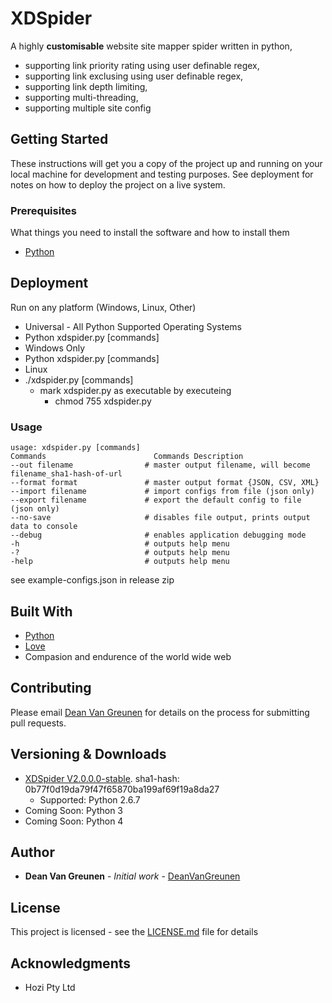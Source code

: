 # XDSpider

A highly **customisable** website site mapper spider written in python,
- supporting link priority rating using user definable regex,
- supporting link exclusing using user definable regex,
- supporting link depth limiting,
- supporting multi-threading,
- supporting multiple site config

## Getting Started

These instructions will get you a copy of the project up and running on your local machine for development and testing purposes. See deployment for notes on how to deploy the project on a live system.

### Prerequisites

What things you need to install the software and how to install them

* [Python](https://www.python.org/)

## Deployment

Run on any platform (Windows, Linux, Other)
* Universal - All Python Supported Operating Systems
 * Python xdspider.py [commands]
* Windows Only
 * Python xdspider.py [commands]
* Linux
 * ./xdspider.py [commands]
   * mark xdspider.py as executable by executeing
     * chmod 755 xdspider.py
        
### Usage
```
usage: xdspider.py [commands]
Commands                        Commands Description
--out filename                # master output filename, will become filename_sha1-hash-of-url
--format format               # master output format {JSON, CSV, XML}
--import filename             # import configs from file (json only)
--export filename             # export the default config to file (json only)
--no-save                     # disables file output, prints output data to console
--debug                       # enables application debugging mode
-h                            # outputs help menu
-?                            # outputs help menu
-help                         # outputs help menu
```

see example-configs.json in release zip

## Built With

* [Python](https://www.python.org/)
* [Love](https://en.wikipedia.org/wiki/Love)
* Compasion and endurence of the world wide web

## Contributing

Please email [Dean Van Greunen](mailto:deanvg9000@gmail.com) for details on the process for submitting pull requests.

## Versioning & Downloads

* [XDSpider V2.0.0.0-stable](xdspider-v2.0.0.0-stable.zip). sha1-hash:  0b77f0d19da79f47f65870ba199af69f19a8da27
  * Supported: Python 2.6.7
* Coming Soon: Python 3
* Coming Soon: Python 4

## Author
* **Dean Van Greunen** - *Initial work* - [DeanVanGreunen](https://github.com/DeanVanGreunen)

## License

This project is licensed - see the [LICENSE.md](LICENSE.md) file for details

## Acknowledgments

* Hozi Pty Ltd
